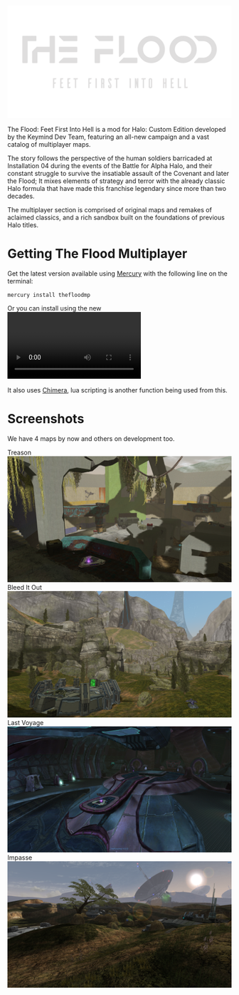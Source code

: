 <html>
    <p align="center">
        <img width="600px" src="images/logos/the_flood.png"/>
    </p>
</html>

The Flood: Feet First Into Hell is a mod for Halo: Custom Edition developed by the Keymind Dev Team, featuring an all-new campaign and a vast catalog of multiplayer maps.

The story follows the perspective of the human soldiers barricaded at Installation 04 during the events of the Battle for Alpha Halo, and their constant struggle to survive the insatiable assault of the Covenant and later the Flood; It mixes elements of strategy and terror with the already classic Halo formula that have made this franchise legendary since more than two decades.

The multiplayer section is comprised of original maps and remakes of aclaimed classics, and a rich sandbox built on the foundations of previous Halo titles.

# Getting The Flood Multiplayer
Get the latest version available using [Mercury](https://github.com/Sledmine/Mercury/releases)
with the following line on the terminal:
```
mercury install thefloodmp
```
Or you can install using the new ![mercury ui](media\mercury_ui.mp4)

It also uses [Chimera](https://github.com/SnowyMouse/chimera), lua scripting is another function
being used from this.

# Screenshots

We have 4 maps by now and others on development too.

Treason
![treason](images/screenshots/treason.png)
Bleed It Out
![bleed_it_out](images/screenshots/bleed.png)
Last Voyage
![bridge](images/screenshots/bridge.png)
Impasse
![bunkerworld](images/screenshots/bunkerworld.png)
